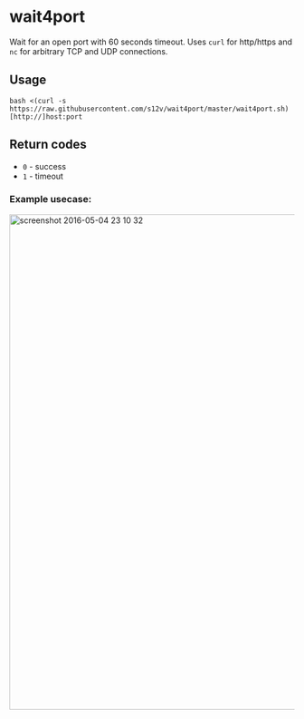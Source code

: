 # wait4port

Wait for an open port with 60 seconds timeout. Uses `curl` for http/https and `nc` for arbitrary TCP and UDP connections.

## Usage

```
bash <(curl -s https://raw.githubusercontent.com/s12v/wait4port/master/wait4port.sh) [http://]host:port
```

## Return codes

* `0` - success
* `1` - timeout

### Example usecase:

<img width="874" alt="screenshot 2016-05-04 23 10 32" src="https://cloud.githubusercontent.com/assets/1462574/15029362/76b0d3f4-124d-11e6-9939-42578aba9538.png">
